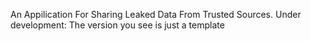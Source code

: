 An Appilication For Sharing Leaked Data From Trusted Sources.
Under development: The version you see is just a template
